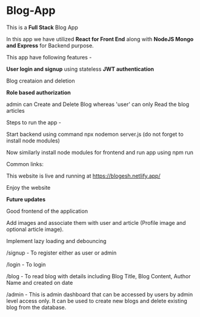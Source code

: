 # Blog-App

This is a **Full Stack** Blog App

In this app we have utilized **React for Front End** along with **NodeJS Mongo and Express** for Backend purpose.

This app have following features - 

**User login and signup** using stateless **JWT authentication**

Blog creataion and deletion 

**Role based authorization** 

admin can Create and Delete Blog whereas 'user' can only Read the blog articles

Steps to run the app - 

Start backend using command npx nodemon server.js (do not forget to install node modules)

Now similarly install node modules for frontend and run app using npm run

Common links:

This website is live and running at https://blogesh.netlify.app/ 

Enjoy the website 

**Future updates**

Good frontend of the application

Add images and associate them with user and article (Profile image and optional article image).

Implement lazy loading and debouncing



/signup - To register either as user or admin 

/login - To login 

/blog - To read blog with details including Blog Title, Blog Content, Author Name and created on date

/admin - This is admin dashboard that can be accessed by users by admin level access only. It can be used to create new blogs and delete existing blog from the database.
